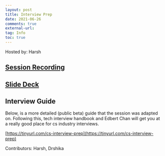 ```yaml
---
layout: post
title: Interview Prep
date: 2021-06-26
comments: true
external-url:
tag: Info
toc: true
---
```

<!-- markdownlint-disable MD004 MD009 MD014 MD024 MD040 -->


Hosted by: Harsh

## [Session Recording](https://youtu.be/eooGq0cbhs0)

## [Slide Deck](https://docs.google.com/presentation/d/1Sx2w2n37s12Zfg-zgYnHJaoSTP3_KTljnEM6fBlF1Bg/edit?usp=sharing)

## Interview Guide
Below, is a more detailed (public beta) guide that the session was adapted on. Following this, tech interview handbook and Edbert Chan will get you at a really good place for cs industry interviews. 

[https://tinyurl.com/cs-interview-prep](https://tinyurl.com/cs-interview-prep)

Contributors: Harsh, Drshika
